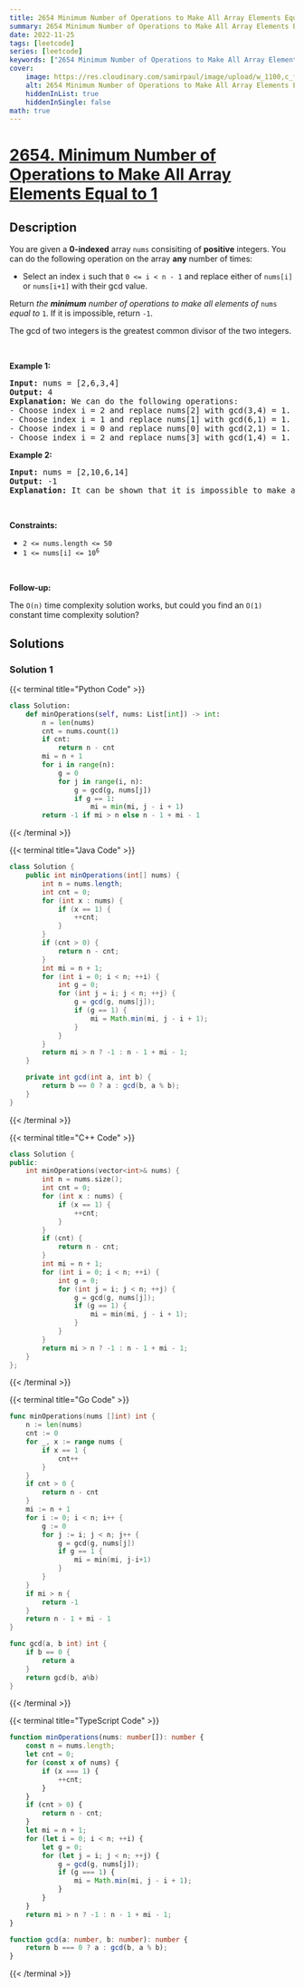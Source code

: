```yaml
---
title: 2654 Minimum Number of Operations to Make All Array Elements Equal to 1
summary: 2654 Minimum Number of Operations to Make All Array Elements Equal to 1 LeetCode Solution Explained
date: 2022-11-25
tags: [leetcode]
series: [leetcode]
keywords: ["2654 Minimum Number of Operations to Make All Array Elements Equal to 1 LeetCode Solution Explained in all languages", "2654 Minimum Number of Operations to Make All Array Elements Equal to 1", "LeetCode", "leetcode solution in Python3 C++ Java Go PHP Ruby Swift TypeScript Rust C# JavaScript C", "GeeksforGeeks", "InterviewBit", "Coding Ninjas", "HackerRank", "HackerEarth", "CodeChef", "TopCoder", "AlgoExpert", "freeCodeCamp", "Codeforces", "GitHub", "AtCoder", "Samir Paul"]
cover:
    image: https://res.cloudinary.com/samirpaul/image/upload/w_1100,c_fit,co_rgb:FFFFFF,l_text:Arial_75_bold:2654 Minimum Number of Operations to Make All Array Elements Equal to 1 - Solution Explained/problem-solving.webp
    alt: 2654 Minimum Number of Operations to Make All Array Elements Equal to 1
    hiddenInList: true
    hiddenInSingle: false
math: true
---
```



# [2654. Minimum Number of Operations to Make All Array Elements Equal to 1](https://leetcode.com/problems/minimum-number-of-operations-to-make-all-array-elements-equal-to-1)


## Description

<p>You are given a <strong>0-indexed</strong>&nbsp;array <code>nums</code> consisiting of <strong>positive</strong> integers. You can do the following operation on the array <strong>any</strong> number of times:</p>

<ul>
	<li>Select an index <code>i</code> such that <code>0 &lt;= i &lt; n - 1</code> and replace either of&nbsp;<code>nums[i]</code> or <code>nums[i+1]</code> with their gcd value.</li>
</ul>

<p>Return <em>the <strong>minimum</strong> number of operations to make all elements of </em><code>nums</code><em> equal to </em><code>1</code>. If it is impossible, return <code>-1</code>.</p>

<p>The gcd of two integers is the greatest common divisor of the two integers.</p>

<p>&nbsp;</p>
<p><strong class="example">Example 1:</strong></p>

<pre>
<strong>Input:</strong> nums = [2,6,3,4]
<strong>Output:</strong> 4
<strong>Explanation:</strong> We can do the following operations:
- Choose index i = 2 and replace nums[2] with gcd(3,4) = 1. Now we have nums = [2,6,1,4].
- Choose index i = 1 and replace nums[1] with gcd(6,1) = 1. Now we have nums = [2,1,1,4].
- Choose index i = 0 and replace nums[0] with gcd(2,1) = 1. Now we have nums = [1,1,1,4].
- Choose index i = 2 and replace nums[3] with gcd(1,4) = 1. Now we have nums = [1,1,1,1].
</pre>

<p><strong class="example">Example 2:</strong></p>

<pre>
<strong>Input:</strong> nums = [2,10,6,14]
<strong>Output:</strong> -1
<strong>Explanation:</strong> It can be shown that it is impossible to make all the elements equal to 1.
</pre>

<p>&nbsp;</p>
<p><strong>Constraints:</strong></p>

<ul>
	<li><code>2 &lt;= nums.length &lt;= 50</code></li>
	<li><code>1 &lt;= nums[i] &lt;= 10<sup>6</sup></code></li>
</ul>

<p>&nbsp;</p>
<p><b>Follow-up:</b></p>

<p>The <code>O(n)</code> time complexity&nbsp;solution works, but could you find an <code>O(1)</code> constant time complexity solution?</p>

## Solutions

### Solution 1

<!-- tabs:start -->

{{< terminal title="Python Code" >}}
```python
class Solution:
    def minOperations(self, nums: List[int]) -> int:
        n = len(nums)
        cnt = nums.count(1)
        if cnt:
            return n - cnt
        mi = n + 1
        for i in range(n):
            g = 0
            for j in range(i, n):
                g = gcd(g, nums[j])
                if g == 1:
                    mi = min(mi, j - i + 1)
        return -1 if mi > n else n - 1 + mi - 1
```
{{< /terminal >}}

{{< terminal title="Java Code" >}}
```java
class Solution {
    public int minOperations(int[] nums) {
        int n = nums.length;
        int cnt = 0;
        for (int x : nums) {
            if (x == 1) {
                ++cnt;
            }
        }
        if (cnt > 0) {
            return n - cnt;
        }
        int mi = n + 1;
        for (int i = 0; i < n; ++i) {
            int g = 0;
            for (int j = i; j < n; ++j) {
                g = gcd(g, nums[j]);
                if (g == 1) {
                    mi = Math.min(mi, j - i + 1);
                }
            }
        }
        return mi > n ? -1 : n - 1 + mi - 1;
    }

    private int gcd(int a, int b) {
        return b == 0 ? a : gcd(b, a % b);
    }
}
```
{{< /terminal >}}

{{< terminal title="C++ Code" >}}
```cpp
class Solution {
public:
    int minOperations(vector<int>& nums) {
        int n = nums.size();
        int cnt = 0;
        for (int x : nums) {
            if (x == 1) {
                ++cnt;
            }
        }
        if (cnt) {
            return n - cnt;
        }
        int mi = n + 1;
        for (int i = 0; i < n; ++i) {
            int g = 0;
            for (int j = i; j < n; ++j) {
                g = gcd(g, nums[j]);
                if (g == 1) {
                    mi = min(mi, j - i + 1);
                }
            }
        }
        return mi > n ? -1 : n - 1 + mi - 1;
    }
};
```
{{< /terminal >}}

{{< terminal title="Go Code" >}}
```go
func minOperations(nums []int) int {
	n := len(nums)
	cnt := 0
	for _, x := range nums {
		if x == 1 {
			cnt++
		}
	}
	if cnt > 0 {
		return n - cnt
	}
	mi := n + 1
	for i := 0; i < n; i++ {
		g := 0
		for j := i; j < n; j++ {
			g = gcd(g, nums[j])
			if g == 1 {
				mi = min(mi, j-i+1)
			}
		}
	}
	if mi > n {
		return -1
	}
	return n - 1 + mi - 1
}

func gcd(a, b int) int {
	if b == 0 {
		return a
	}
	return gcd(b, a%b)
}
```
{{< /terminal >}}

{{< terminal title="TypeScript Code" >}}
```ts
function minOperations(nums: number[]): number {
    const n = nums.length;
    let cnt = 0;
    for (const x of nums) {
        if (x === 1) {
            ++cnt;
        }
    }
    if (cnt > 0) {
        return n - cnt;
    }
    let mi = n + 1;
    for (let i = 0; i < n; ++i) {
        let g = 0;
        for (let j = i; j < n; ++j) {
            g = gcd(g, nums[j]);
            if (g === 1) {
                mi = Math.min(mi, j - i + 1);
            }
        }
    }
    return mi > n ? -1 : n - 1 + mi - 1;
}

function gcd(a: number, b: number): number {
    return b === 0 ? a : gcd(b, a % b);
}
```
{{< /terminal >}}

<!-- tabs:end -->

<!-- end -->
